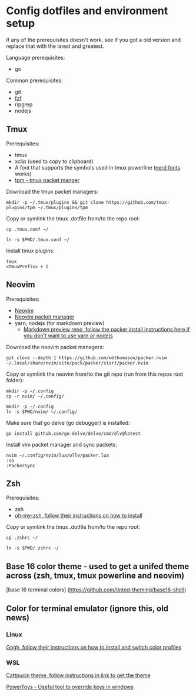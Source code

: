 # Config dotfiles and environment setup
If any of the prerequisites doesn't work, see if you got a old version and replace that with the latest and greatest.

Language prerequisites:
* go

Common prerequisites:
* git
* [fzf](https://github.com/junegunn/fzf)
* ripgrep
* nodejs

## Tmux
Prerequisites:
* tmux
* xclip (used to copy to clipboard)
* A font that supports the symbols used in tmux powerline ([nerd fonts](https://github.com/ryanoasis/nerd-fonts) works)
* [tpm - tmux packet manger](https://github.com/tmux-plugins/tpm)   

Download the tmux packet managers:
```
mkdir -p ~/.tmux/plugins && git clone https://github.com/tmux-plugins/tpm ~/.tmux/plugins/tpm
```
Copy or symlink the tmux .dotfile from/to the repo root:
```
cp .tmux.conf ~/
```
```
ln -s $PWD/.tmux.conf ~/
```
Install tmux plugins:
```
tmux
<tmuxPrefix> + I
```

## Neovim
Prerequisites:
* [Neovim](https://github.com/neovim/neovim) 
* [Neovim packet manager](https://github.com/wbthomason/packer.nvim)
* yarn, nodejs (for markdown preview)
    * [Markdown preview repo, follow the packer install instructions here if you don't want to use yarn or nodejs](https://github.com/iamcco/markdown-preview.nvim)

Download the neovim packet managers:
```
git clone --depth 1 https://github.com/wbthomason/packer.nvim ~/.local/share/nvim/site/pack/packer/start/packer.nvim
```

Copy or symlink the neovim from/to the git repo (run from this repos root folder):
```
mkdir -p ~/.config
cp -r nvim/ ~/.config/
```
```
mkdir -p ~/.config
ln -s $PWD/nvim/ ~/.config/
```
Make sure that go delve (go debugger) is installed:
```
go install github.com/go-delve/delve/cmd/dlv@latest
```

Install vim packet manager and sync packets:
```
nvim ~/.config/nvim/lua/olle/packer.lua
:so
:PackerSync
```

## Zsh
Prerequisites:
* zsh
* [oh-my-zsh, follow their instructions on how to install](https://github.com/ohmyzsh/ohmyzsh/)

Copy or symlink the tmux .dotfile from/to the repo root:
```
cp .zshrc ~/
```
```
ln -s $PWD/.zshrc ~/
```

## Base 16 color theme - used to get a unifed theme across (zsh, tmux, tmux powerline and neovim)
[base 16 terminal colors] (https://github.com/tinted-theming/base16-shell)

## Color for terminal emulator (ignore this, old news)
### Linux
[Gogh, follow their instructions on how to install and switch color profiles](https://github.com/Gogh-Co/Gogh)

### WSL
[Cattpucin theme, follow instructions in link to get the theme](https://github.com/catppuccin/windows-terminal)

[PowerToys - Useful tool to override keys in windows](https://github.com/microsoft/PowerToys)
